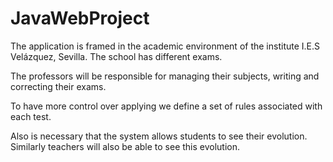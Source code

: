 # JavaWebProject


The application is framed in the academic environment of the institute I.E.S Velázquez, Sevilla. The school has different exams.

The professors will be responsible for managing their subjects, writing and correcting their exams.

To have more control over applying we define a set of rules associated with each test.

Also is necessary that the system allows students to see their evolution. Similarly teachers will also be able to see this evolution.
